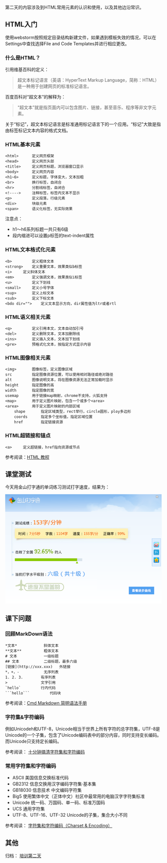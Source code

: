 第二天的内容涉及到HTML常用元素的认识和使用，以及其他边沿常识。

## HTML入门

使用webstorm按照规定目录结构新建文件，如果遇到模板失效的情况，可以在Settings中查找选择File and Code Templates并进行相应更改。

### 什么是HTML？

引用维基百科的定义：

> 超文本标记语言（英语：HyperText Markup Language，简称：HTML）是一种用于创建网页的标准标记语言。

百度百科对“超文本”的解释为：

> “超文本”就是指页面内可以包含图片、链接，甚至音乐、程序等非文字元素。

关于“标记”，超文本标记语言是标准通用标记语言下的一个应用。“标记”大致是指由标签标记文本内容的格式文档。

### HTML基本元素

```
<html>  	定义网页框架
<head>  	定义网页头部
<title> 	定义网页标题，浏览器窗口显示
<body>  	定义网页内容
<h1~6>  	定义标题，字体变大，文本加粗
<br>    	换行标签，自闭合
<hr>    	分割线标签，自闭合
<!----> 	注释标签，标签内文本不显示
<p> 		定义段落，行级元素
<div>   	块级元素
<span>  	语义化标签，无实际效果
```

注意点：

- h1～h6系列标题一共只有6级
- 段内缩进可以设置p标签的text-indent属性

### HTML文本格式化元素

```
<b> 		定义粗体文本
<strong>	定义重要文本，效果类似b标签
<i>		定义斜体文本
<em> 		定义强调文本，效果类似i标签	
<u> 		定义下划线
<small> 	定义小号字体
<sup>   	定义上标文本
<sub>   	定义下标文本
<bdo dir="">    定义文本显示方向，dir属性值为ltr或者rtl
```

### HTML语义相关元素

```
<q> 		定义引用本文，文本自动加引号
<del>   	定义删除文本，文本加删除线
<ins>   	定义插入文本，文本加下划线
<pre>   	预格式化文本，按指定方式显示内容
```

### HTML图像相关元素

```
<img>   	图像标签，定义图像区域
src 		指定图像资源位置，可以使用相对路径或绝对路径
alt 		图像说明文本，将在图像资源无法正常加载时显示
height  	指定图像的高
width   	指定图像的宽
usemap  	用于链接map映射，chrome不支持，火狐支持
<map>   	用于定义图片映射，包含一个或多个<area>
<area>  	用于定义图片映射的内部区域
    shape   	指定区域类型，rect举行，circle圆形，ploy多边形
    coords  	指定多个坐标值，指定区域位置
    href    	指定链接资源
```

### HTML超链接和锚点

```
<a> 	定义超链接，href指向资源或节点
```

参考阅读：[HTML 教程](http://w3school.com.cn/html/index.asp)

## 课堂测试

今天用金山打字通的单词练习测试打字速度，结果为：

![testing.png](./images/testing.png)

## 课下问题

### 回顾MarkDown语法

```
*文本*    		斜体文本
**文本**  		粗体文本
# 文本    		一级标题
## 文本   		二级标题，最多六级
[链接](http://xxx.xxx)   外链接
*，+，-   		无序列表
1. 2. 3. 		有序列表
>   	 		文字引用
`hello`  		行内代码
```hello``` 		代码块
```

参考阅读：[Cmd Markdown 简明语法手册](https://www.zybuluo.com/mdeditor?url=https%3A%2F%2Fwww.zybuluo.com%2Fstatic%2Feditor%2Fmd-help.markdown)

### 字符集&字符编码

例如Unicodeh和UTF-8，Unicode相当于世界上所有字符的总字符集，UTF-8是Unicode的一个子集，包含了Unicode编码表中的部分内容，同时支持变长编码。而Unicode只支持定长编码。

参考阅读： [十分钟搞清字符集和字符编码](http://cenalulu.github.io/linux/character-encoding/)

### 常用字符集和字符编码

- ASCII 美国信息交换标准代码
- GB2312    信息交换用汉字编码字符集·基本集
- GB18030   信息技术 中文编码字符集
- Big5  使用繁体中文（正体中文）社区中最常用的电脑汉字字符集标准
- Unicode   统一码、万国码、单一码、标准万国码
- UCS   通用字符集
- UTF-8、UTF-16、UTF-32   Unicode的子集，集合大小不同

参考阅读： [字符集和字符编码（Charset & Encoding）](https://www.cnblogs.com/skynet/archive/2011/05/03/2035105.html)

## 其他

归档： [培训第二天](http://blog.smallyu.net/2017/12/10/%E5%9F%B9%E8%AE%AD%E7%AC%AC%E4%BA%8C%E5%A4%A9/)
